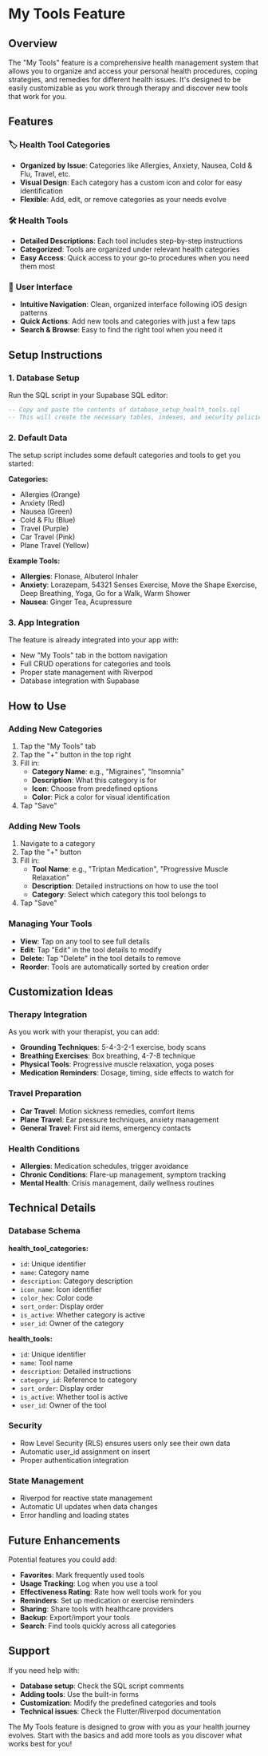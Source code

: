 # My Tools Feature

## Overview

The "My Tools" feature is a comprehensive health management system that allows you to organize and access your personal health procedures, coping strategies, and remedies for different health issues. It's designed to be easily customizable as you work through therapy and discover new tools that work for you.

## Features

### 🏷️ **Health Tool Categories**
- **Organized by Issue**: Categories like Allergies, Anxiety, Nausea, Cold & Flu, Travel, etc.
- **Visual Design**: Each category has a custom icon and color for easy identification
- **Flexible**: Add, edit, or remove categories as your needs evolve

### 🛠️ **Health Tools**
- **Detailed Descriptions**: Each tool includes step-by-step instructions
- **Categorized**: Tools are organized under relevant health categories
- **Easy Access**: Quick access to your go-to procedures when you need them most

### 📱 **User Interface**
- **Intuitive Navigation**: Clean, organized interface following iOS design patterns
- **Quick Actions**: Add new tools and categories with just a few taps
- **Search & Browse**: Easy to find the right tool when you need it

## Setup Instructions

### 1. Database Setup

Run the SQL script in your Supabase SQL editor:

```sql
-- Copy and paste the contents of database_setup_health_tools.sql
-- This will create the necessary tables, indexes, and security policies
```

### 2. Default Data

The setup script includes some default categories and tools to get you started:

**Categories:**
- Allergies (Orange)
- Anxiety (Red) 
- Nausea (Green)
- Cold & Flu (Blue)
- Travel (Purple)
- Car Travel (Pink)
- Plane Travel (Yellow)

**Example Tools:**
- **Allergies**: Flonase, Albuterol Inhaler
- **Anxiety**: Lorazepam, 54321 Senses Exercise, Move the Shape Exercise, Deep Breathing, Yoga, Go for a Walk, Warm Shower
- **Nausea**: Ginger Tea, Acupressure

### 3. App Integration

The feature is already integrated into your app with:
- New "My Tools" tab in the bottom navigation
- Full CRUD operations for categories and tools
- Proper state management with Riverpod
- Database integration with Supabase

## How to Use

### Adding New Categories

1. Tap the "My Tools" tab
2. Tap the "+" button in the top right
3. Fill in:
   - **Category Name**: e.g., "Migraines", "Insomnia"
   - **Description**: What this category is for
   - **Icon**: Choose from predefined options
   - **Color**: Pick a color for visual identification
4. Tap "Save"

### Adding New Tools

1. Navigate to a category
2. Tap the "+" button
3. Fill in:
   - **Tool Name**: e.g., "Triptan Medication", "Progressive Muscle Relaxation"
   - **Description**: Detailed instructions on how to use the tool
   - **Category**: Select which category this tool belongs to
4. Tap "Save"

### Managing Your Tools

- **View**: Tap on any tool to see full details
- **Edit**: Tap "Edit" in the tool details to modify
- **Delete**: Tap "Delete" in the tool details to remove
- **Reorder**: Tools are automatically sorted by creation order

## Customization Ideas

### Therapy Integration
As you work with your therapist, you can add:
- **Grounding Techniques**: 5-4-3-2-1 exercise, body scans
- **Breathing Exercises**: Box breathing, 4-7-8 technique
- **Physical Tools**: Progressive muscle relaxation, yoga poses
- **Medication Reminders**: Dosage, timing, side effects to watch for

### Travel Preparation
- **Car Travel**: Motion sickness remedies, comfort items
- **Plane Travel**: Ear pressure techniques, anxiety management
- **General Travel**: First aid items, emergency contacts

### Health Conditions
- **Allergies**: Medication schedules, trigger avoidance
- **Chronic Conditions**: Flare-up management, symptom tracking
- **Mental Health**: Crisis management, daily wellness routines

## Technical Details

### Database Schema

**health_tool_categories:**
- `id`: Unique identifier
- `name`: Category name
- `description`: Category description
- `icon_name`: Icon identifier
- `color_hex`: Color code
- `sort_order`: Display order
- `is_active`: Whether category is active
- `user_id`: Owner of the category

**health_tools:**
- `id`: Unique identifier
- `name`: Tool name
- `description`: Detailed instructions
- `category_id`: Reference to category
- `sort_order`: Display order
- `is_active`: Whether tool is active
- `user_id`: Owner of the tool

### Security
- Row Level Security (RLS) ensures users only see their own data
- Automatic user_id assignment on insert
- Proper authentication integration

### State Management
- Riverpod for reactive state management
- Automatic UI updates when data changes
- Error handling and loading states

## Future Enhancements

Potential features you could add:
- **Favorites**: Mark frequently used tools
- **Usage Tracking**: Log when you use a tool
- **Effectiveness Rating**: Rate how well tools work for you
- **Reminders**: Set up medication or exercise reminders
- **Sharing**: Share tools with healthcare providers
- **Backup**: Export/import your tools
- **Search**: Find tools quickly across all categories

## Support

If you need help with:
- **Database setup**: Check the SQL script comments
- **Adding tools**: Use the built-in forms
- **Customization**: Modify the predefined categories and tools
- **Technical issues**: Check the Flutter/Riverpod documentation

The My Tools feature is designed to grow with you as your health journey evolves. Start with the basics and add more tools as you discover what works best for you!
